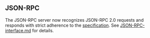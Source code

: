 JSON-RPC
--------

The JSON-RPC server now recognizes JSON-RPC 2.0 requests and responds with
strict adherence to the [specification](https://www.jsonrpc.org/specification).
See [JSON-RPC-interface.md](./doc/JSON-RPC-interface.md#json-rpc-11-vs-20) for details.